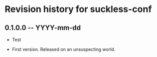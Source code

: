 # Revision history for suckless-conf

## 0.1.0.0 -- YYYY-mm-dd

* Test

* First version. Released on an unsuspecting world.

